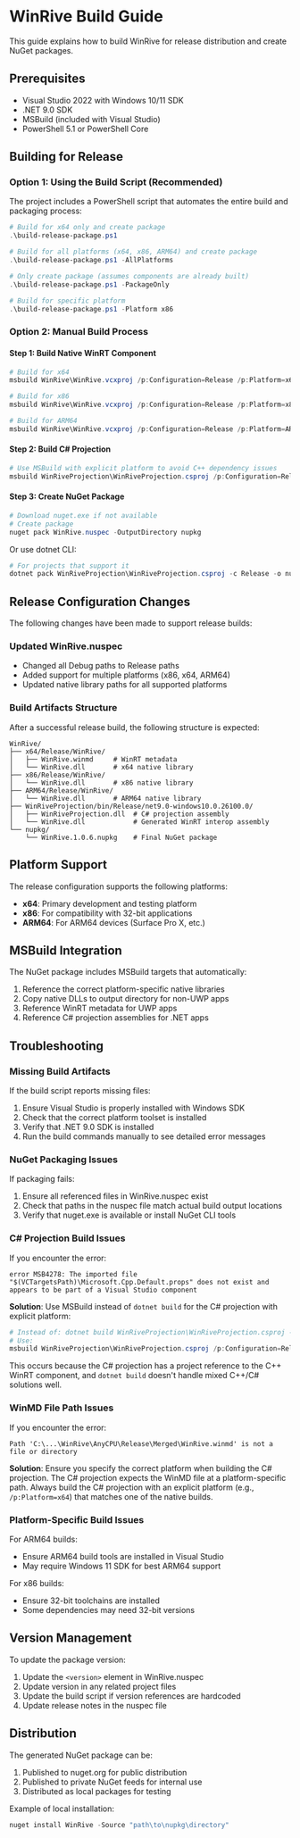 # WinRive Build Guide

This guide explains how to build WinRive for release distribution and create NuGet packages.

## Prerequisites

- Visual Studio 2022 with Windows 10/11 SDK
- .NET 9.0 SDK
- MSBuild (included with Visual Studio)
- PowerShell 5.1 or PowerShell Core

## Building for Release

### Option 1: Using the Build Script (Recommended)

The project includes a PowerShell script that automates the entire build and packaging process:

```powershell
# Build for x64 only and create package
.\build-release-package.ps1

# Build for all platforms (x64, x86, ARM64) and create package
.\build-release-package.ps1 -AllPlatforms

# Only create package (assumes components are already built)
.\build-release-package.ps1 -PackageOnly

# Build for specific platform
.\build-release-package.ps1 -Platform x86
```

### Option 2: Manual Build Process

#### Step 1: Build Native WinRT Component

```powershell
# Build for x64
msbuild WinRive\WinRive.vcxproj /p:Configuration=Release /p:Platform=x64

# Build for x86
msbuild WinRive\WinRive.vcxproj /p:Configuration=Release /p:Platform=x86

# Build for ARM64
msbuild WinRive\WinRive.vcxproj /p:Configuration=Release /p:Platform=ARM64
```

#### Step 2: Build C# Projection

```powershell
# Use MSBuild with explicit platform to avoid C++ dependency issues
msbuild WinRiveProjection\WinRiveProjection.csproj /p:Configuration=Release /p:Platform=x64 /p:BuildProjectReferences=false
```

#### Step 3: Create NuGet Package

```powershell
# Download nuget.exe if not available
# Create package
nuget pack WinRive.nuspec -OutputDirectory nupkg
```

Or use dotnet CLI:

```powershell
# For projects that support it
dotnet pack WinRiveProjection\WinRiveProjection.csproj -c Release -o nupkg
```

## Release Configuration Changes

The following changes have been made to support release builds:

### Updated WinRive.nuspec

- Changed all Debug paths to Release paths
- Added support for multiple platforms (x86, x64, ARM64)
- Updated native library paths for all supported platforms

### Build Artifacts Structure

After a successful release build, the following structure is expected:

```
WinRive/
├── x64/Release/WinRive/
│   ├── WinRive.winmd     # WinRT metadata
│   └── WinRive.dll       # x64 native library
├── x86/Release/WinRive/
│   └── WinRive.dll       # x86 native library
├── ARM64/Release/WinRive/
│   └── WinRive.dll       # ARM64 native library
├── WinRiveProjection/bin/Release/net9.0-windows10.0.26100.0/
│   ├── WinRiveProjection.dll  # C# projection assembly
│   └── WinRive.dll            # Generated WinRT interop assembly
└── nupkg/
    └── WinRive.1.0.6.nupkg    # Final NuGet package
```

## Platform Support

The release configuration supports the following platforms:

- **x64**: Primary development and testing platform
- **x86**: For compatibility with 32-bit applications
- **ARM64**: For ARM64 devices (Surface Pro X, etc.)

## MSBuild Integration

The NuGet package includes MSBuild targets that automatically:

1. Reference the correct platform-specific native libraries
2. Copy native DLLs to output directory for non-UWP apps
3. Reference WinRT metadata for UWP apps
4. Reference C# projection assemblies for .NET apps

## Troubleshooting

### Missing Build Artifacts

If the build script reports missing files:

1. Ensure Visual Studio is properly installed with Windows SDK
2. Check that the correct platform toolset is installed
3. Verify that .NET 9.0 SDK is installed
4. Run the build commands manually to see detailed error messages

### NuGet Packaging Issues

If packaging fails:

1. Ensure all referenced files in WinRive.nuspec exist
2. Check that paths in the nuspec file match actual build output locations
3. Verify that nuget.exe is available or install NuGet CLI tools

### C# Projection Build Issues

If you encounter the error:
```
error MSB4278: The imported file "$(VCTargetsPath)\Microsoft.Cpp.Default.props" does not exist and appears to be part of a Visual Studio component
```

**Solution**: Use MSBuild instead of `dotnet build` for the C# projection with explicit platform:
```powershell
# Instead of: dotnet build WinRiveProjection\WinRiveProjection.csproj -c Release
# Use: 
msbuild WinRiveProjection\WinRiveProjection.csproj /p:Configuration=Release /p:Platform=x64 /p:BuildProjectReferences=false
```

This occurs because the C# projection has a project reference to the C++ WinRT component, and `dotnet build` doesn't handle mixed C++/C# solutions well.

### WinMD File Path Issues

If you encounter the error:
```
Path 'C:\...\WinRive\AnyCPU\Release\Merged\WinRive.winmd' is not a file or directory
```

**Solution**: Ensure you specify the correct platform when building the C# projection. The C# projection expects the WinMD file at a platform-specific path. Always build the C# projection with an explicit platform (e.g., `/p:Platform=x64`) that matches one of the native builds.

### Platform-Specific Build Issues

For ARM64 builds:
- Ensure ARM64 build tools are installed in Visual Studio
- May require Windows 11 SDK for best ARM64 support

For x86 builds:
- Ensure 32-bit toolchains are installed
- Some dependencies may need 32-bit versions

## Version Management

To update the package version:

1. Update the `<version>` element in WinRive.nuspec
2. Update version in any related project files
3. Update the build script if version references are hardcoded
4. Update release notes in the nuspec file

## Distribution

The generated NuGet package can be:

1. Published to nuget.org for public distribution
2. Published to private NuGet feeds for internal use
3. Distributed as local packages for testing

Example of local installation:
```powershell
nuget install WinRive -Source "path\to\nupkg\directory"

